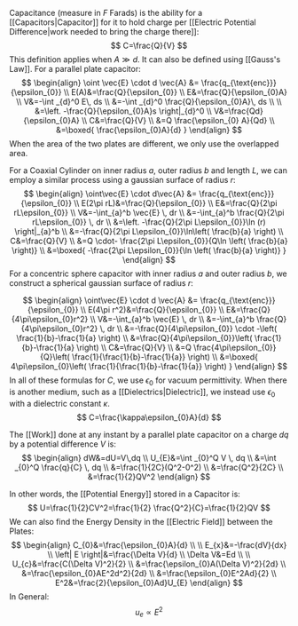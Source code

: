 Capacitance (measure in $F$ Farads) is the ability for a [[Capacitors|Capacitor]] for it to hold charge per [[Electric Potential Difference|work needed to bring the charge there]]:
$$
C=\frac{Q}{V}
$$
This definition applies when $A\gg d$. It can also be defined using [[Gauss's Law]]. For a parallel plate capacitor:
$$
\begin{align}
\oint \vec{E} \cdot d \vec{A} &= \frac{q_{\text{enc}}}{\epsilon_{0}} \\
E(A)&=\frac{Q}{\epsilon_{0}} \\
E&=\frac{Q}{\epsilon_{0}A} \\
V&=-\int _{d}^0 E\, ds \\
&=-\int _{d}^0 \frac{Q}{\epsilon_{0}A}\, ds \\ \\
&=\left. -\frac{Q}{\epsilon_{0}A}s \right|_{d}^0 \\
V&=\frac{Qd}{\epsilon_{0}A} \\
C&=\frac{Q}{V} \\
&=Q \frac{\epsilon_{0} A}{Qd} \\
&=\boxed{ \frac{\epsilon_{0}A}{d} }
\end{align}
$$
When the area of the two plates are different, we only use the overlapped area.

For a Coaxial Cylinder on inner radius $a$, outer radius $b$ and length $L$, we can employ a similar process using a gaussian surface of radius $r$:
$$
\begin{align}
\oint\vec{E} \cdot d\vec{A} &= \frac{q_{\text{enc}}}{\epsilon_{0}} \\
E(2\pi rL)&=\frac{Q}{\epsilon_{0}} \\
E&=\frac{Q}{2\pi rL\epsilon_{0}} \\
V&=-\int_{a}^b \vec{E} \, dr \\
&=-\int_{a}^b \frac{Q}{2\pi rL\epsilon_{0}} \, dr \\
&=\left. -\frac{Q}{2\pi L\epsilon_{0}}\ln (r) \right|_{a}^b \\
&=-\frac{Q}{2\pi L\epsilon_{0}}\ln\left( \frac{b}{a} \right) \\
C&=\frac{Q}{V} \\
&=Q \cdot- \frac{2\pi L\epsilon_{0}}{Q\ln \left( \frac{b}{a} \right)} \\
&=\boxed{ -\frac{2\pi L\epsilon_{0}}{\ln \left( \frac{b}{a} \right)} }
\end{align}
$$
For a concentric sphere capacitor with inner radius $a$ and outer radius $b$, we construct a spherical gaussian surface of radius $r$:

$$
\begin{align}
\oint\vec{E} \cdot d \vec{A} &= \frac{q_{\text{enc}}}{\epsilon_{0}} \\
E(4\pi r^2)&=\frac{Q}{\epsilon_{0}} \\
E&=\frac{Q}{4\pi\epsilon_{0}r^2} \\
V&=-\int_{a}^b \vec{E} \, dr \\
&=-\int_{a}^b \frac{Q}{4\pi\epsilon_{0}r^2} \, dr \\
&=-\frac{Q}{4\pi\epsilon_{0}} \cdot -\left( \frac{1}{b}-\frac{1}{a} \right) \\
&=\frac{Q}{4\pi\epsilon_{0}}\left( \frac{1}{b}-\frac{1}{a} \right)  \\
C&=\frac{Q}{V} \\
&=Q \frac{4\pi\epsilon_{0}}{Q}\left( \frac{1}{\frac{1}{b}-\frac{1}{a}} \right) \\
&=\boxed{ 4\pi\epsilon_{0}\left( \frac{1}{\frac{1}{b}-\frac{1}{a}} \right) }
\end{align}
$$
In all of these formulas for $C$, we use $\epsilon_{0}$ for vacuum permittivity. When there is another medium, such as a [[Dielectrics|Dielectric]], we instead use $\epsilon_{0}$ with a dielectric constant $\kappa$.
$$
C=\frac{\kappa\epsilon_{0}A}{d}
$$

The [[Work]] done at any instant by a parallel plate capacitor on a charge $dq$ by a potential difference $V$ is:
$$
\begin{align}
dW&=dU=V\,dq \\
U_{E}&=\int _{0}^Q V \, dq  \\
&=\int _{0}^Q \frac{q}{C} \, dq \\
&=\frac{1}{2C}(Q^2-0^2) \\
&=\frac{Q^2}{2C} \\
&=\frac{1}{2}QV^2
\end{align}
$$

In other words, the [[Potential Energy]] stored in a Capacitor is:
$$
U=\frac{1}{2}CV^2=\frac{1}{2} \frac{Q^2}{C}=\frac{1}{2}QV
$$
We can also find the Energy Density in the [[Electric Field]] between the Plates:
$$
\begin{align}
C_{0}&=\frac{\epsilon_{0}A}{d} \\
 \\
E_{x}&=-\frac{dV}{dx} \\
\left| E \right|&=\frac{\Delta V}{d}  \\
\Delta V&=Ed \\
 \\
U_{c}&=\frac{C(\Delta V)^2}{2} \\
&=\frac{\epsilon_{0}A(\Delta V)^2}{2d} \\
&=\frac{\epsilon_{0}AE^2d^2}{2d} \\
&=\frac{\epsilon_{0}E^2Ad}{2} \\
E^2&=\frac{2}{\epsilon_{0}Ad}U_{E}
\end{align}
$$
In General:
$$
u_{e}\propto E^2
$$
